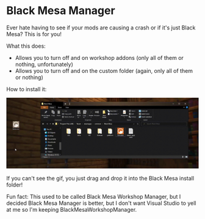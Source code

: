 # Black Mesa Manager

Ever hate having to see if your mods are causing a crash or if it's just Black Mesa? This is for you!

What this does:
* Allows you to turn off and on workshop addons (only all of them or nothing, unfortunately)
* Allows you to turn off and on the custom folder (again, only all of them or nothing)

How to install it:

![Installation GIF](https://raw.githubusercontent.com/thepwrtank18/BlackMesaWorkshopManager/master/howtoinstall.gif)

If you can't see the gif, you just drag and drop it into the Black Mesa install folder!

Fun fact: This used to be called Black Mesa Workshop Manager, but I decided Black Mesa Manager is better, but I don't want Visual Studio to yell at me so I'm keeping BlackMesaWorkshopManager.
